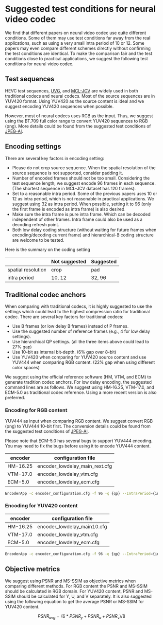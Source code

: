 # Suggested test conditions for neural video codec

We find that different papers on neural video codec use quite different conditions. Some of them may use test conditions far away from the real applications, such as using a very small intra period of 10 or 12. Some papers may even compare different schemes directly without confirming the test conditions are identical. To make the comparison fair and the test conditions close to practical applications, we suggest the following test conditions for neural video codec.

## Test sequences

HEVC test sequences, [UVG](http://ultravideo.fi/#testsequences), and [MCL-JCV](http://mcl.usc.edu/mcl-jcv-dataset/) are widely used in both traditional codecs and neural codecs. Most of the source sequences are in YUV420 format. Using YUV420 as the source content is ideal and we suggest encoding YUV420 sequences when possible.

However, most of neural codecs uses RGB as the input. Thus, we suggest using the BT.709 full color range to convert YUV420 sequences to RGB (png). More details could be found from the suggested test conditions of [JPEG-AI](https://jpegai.github.io/7-anchors/).

## Encoding settings

There are several key factors in encoding setting:

* Please do not crop source sequence. When the spatial resolution of the source sequence is not supported, consider padding it.
* Number of encoded frames should not be too small. Considering the test sequence length, we suggest encode 96 frames in each sequence. (The shortest sequence in MCL-JCV dataset has 120 frames).
* Set to a reasonable intra period. Some of the previous papers uses 10 or 12 as intra period, which is not reasonable in practical applications. We suggest using 32 as intra period. When possible, setting it to 96 (only the first frame is encoded as intra frame) is also desired.
* Make sure the intra frame is pure intra frame. Which can be decoded independent of other frames. Intra frame could also be used as a decoding refresh point.
* Both low delay coding structure (without waiting for future frames when encoding/decoding current frame) and hierarchical-B coding structure are welcome to be tested.

Here is the summary on the coding setting

|                    | Not suggested | Suggested |
| ------------------ | ------------- | --------- |
| spatial resolution | crop          | pad       |
| intra period       | 10, 12        | 32, 96    |

## Traditional codec anchors

When comparing with traditional codecs, it is highly suggested to use the settings which could lead to the highest compression ratio for traditional codec. There are several key factors for traditional codecs:

* Use B frames (or low delay B frames) instead of P frames.
* Use the suggested number of reference frames (e.g., 4 for low delay settings).
* Use hierarchical QP settings. (all the three items above could lead to 27% gap)
* Use 10-bit as internal bit-depth. (6% gap over 8-bit)
* Use YUV420 when comparing for YUV420 source content and use YUV444 when comparing RGB content. (22% gap when using different color spaces)

We suggest using the official reference software (HM, VTM, and ECM) to generate tradition codec anchors. For low delay encoding, the suggested command lines are as follows. We suggest using HM-16.25, VTM-17.0, and ECM-5.0 as traditional codec reference. Using a more recent version is also preferred.

### Encoding for RGB content

YUV444 as input when comparing RGB content. We suggest convert RGB (png) to YUV444 10-bit first. The conversion details could be found from the suggested test conditions of [JPEG-AI](https://jpegai.github.io/7-anchors/).

Please note that ECM-5.0 has several bugs to support YUV444 encoding. You may need to fix the bugs before using it to encode YUV444 content.

| encoder  | configuration file             |
| -------- | ------------------------------ |
| HM-16.25 | encoder_lowdelay_main_rext.cfg |
| VTM-17.0 | encoder_lowdelay_vtm.cfg       |
| ECM-5.0  | encoder_lowdelay_ecm.cfg       |

```bash
EncoderApp -c encoder_configuration.cfg -f 96 -q {qp} --IntraPeriod={intra_period} --InputFile={src_yuv} --SourceWidth={width} --SourceHeight={height} --FrameRate={frame_rate} --Level=6.2 --InputBitDepth=10 --InputChromaFormat=444 --ChromaFormatIDC=444 --DecodingRefreshType=2 -b {output.bin} -o {enc.yuv}
```

### Encoding for YUV420 content

| encoder  | configuration file          |
| -------- | --------------------------- |
| HM-16.25 | encoder_lowdelay_main10.cfg |
| VTM-17.0 | encoder_lowdelay_vtm.cfg    |
| ECM-5.0  | encoder_lowdelay_ecm.cfg    |

```bash
EncoderApp -c encoder_configuration.cfg -f 96 -q {qp} --IntraPeriod={intra_period} --InputFile={src_yuv} --SourceWidth={width} --SourceHeight={height} --FrameRate={frame_rate} --Level=6.2 --InputBitDepth=8 --DecodingRefreshType=2 -b {output.bin} -o {enc.yuv}
```

## Objective metrics

We suggest using PSNR and MS-SSIM as objective metrics when comparing different methods. For RGB content the PSNR and MS-SSIM should be calculated in RGB domain. For YUV420 content, PSNR and MS-SSIM should be calculated for Y, U, and V separately. It is also suggested using the following equation to get the average PSNR or MS-SSIM for YUV420 content.

```math
PSNR_{avg} = (6*PSNR_y + PSNR_u + PSNR_v) / 8
```
